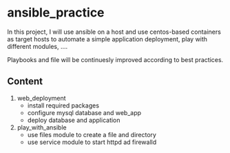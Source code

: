 # ansible_practice
In this project, I will use ansible on a host and use centos-based containers as target hosts to automate a simple application deployment, play with different modules, ....

Playbooks and file will be continuesly improved according to best practices. 

## Content
1. web_deployment
    - install required packages
    - configure mysql database and web_app
    - deploy database and application
2. play_with_ansible
    - use files module to create a file and directory
    - use service module to start httpd ad firewalld